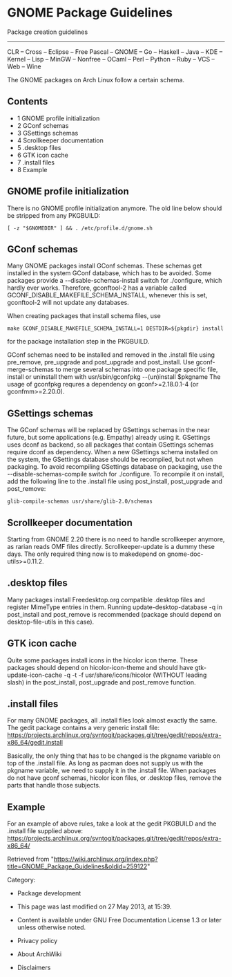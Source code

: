 GNOME Package Guidelines
========================

Package creation guidelines

* * * * *

CLR – Cross – Eclipse – Free Pascal – GNOME – Go – Haskell – Java – KDE
– Kernel – Lisp – MinGW – Nonfree – OCaml – Perl – Python – Ruby – VCS –
Web – Wine

The GNOME packages on Arch Linux follow a certain schema.

Contents
--------

-   1 GNOME profile initialization
-   2 GConf schemas
-   3 GSettings schemas
-   4 Scrollkeeper documentation
-   5 .desktop files
-   6 GTK icon cache
-   7 .install files
-   8 Example

GNOME profile initialization
----------------------------

There is no GNOME profile initialization anymore. The old line below
should be stripped from any PKGBUILD:

    [ -z "$GNOMEDIR" ] && . /etc/profile.d/gnome.sh

GConf schemas
-------------

Many GNOME packages install GConf schemas. These schemas get installed
in the system GConf database, which has to be avoided. Some packages
provide a --disable-schemas-install switch for ./configure, which hardly
ever works. Therefore, gconftool-2 has a variable called
GCONF_DISABLE_MAKEFILE_SCHEMA_INSTALL, whenever this is set, gconftool-2
will not update any databases.

When creating packages that install schema files, use

    make GCONF_DISABLE_MAKEFILE_SCHEMA_INSTALL=1 DESTDIR=${pkgdir} install

for the package installation step in the PKGBUILD.

GConf schemas need to be installed and removed in the .install file
using pre_remove, pre_upgrade and post_upgrade and post_install. Use
gconf-merge-schemas to merge several schemas into one package specific
file, install or uninstall them with
usr/sbin/gconfpkg --(un)install $pkgname The usage of gconfpkg requres a
dependency on gconf>=2.18.0.1-4 (or gconfmm>=2.20.0).

GSettings schemas
-----------------

The GConf schemas will be replaced by GSettings schemas in the near
future, but some applications (e.g. Empathy) already using it. GSettings
uses dconf as backend, so all packages that contain GSettings schemas
require dconf as dependency. When a new GSettings schema installed on
the system, the GSettings database should be recompiled, but not when
packaging. To avoid recompiling GSettings database on packaging, use the
--disable-schemas-compile switch for ./configure. To recompile it on
install, add the following line to the .install file using post_install,
post_upgrade and post_remove:

    glib-compile-schemas usr/share/glib-2.0/schemas

Scrollkeeper documentation
--------------------------

Starting from GNOME 2.20 there is no need to handle scrollkeeper
anymore, as rarian reads OMF files directly. Scrollkeeper-update is a
dummy these days. The only required thing now is to makedepend on
gnome-doc-utils>=0.11.2.

.desktop files
--------------

Many packages install Freedesktop.org compatible .desktop files and
register MimeType entries in them. Running update-desktop-database -q in
post_install and post_remove is recommended (package should depend on
desktop-file-utils in this case).

GTK icon cache
--------------

Quite some packages install icons in the hicolor icon theme. These
packages should depend on hicolor-icon-theme and should have
gtk-update-icon-cache -q -t -f usr/share/icons/hicolor (WITHOUT leading
slash) in the post_install, post_upgrade and post_remove function.

.install files
--------------

For many GNOME packages, all .install files look almost exactly the
same. The gedit package contains a very generic install file:
https://projects.archlinux.org/svntogit/packages.git/tree/gedit/repos/extra-x86_64/gedit.install

Basically, the only thing that has to be changed is the pkgname variable
on top of the .install file. As long as pacman does not supply us with
the pkgname variable, we need to supply it in the .install file. When
packages do not have gconf schemas, hicolor icon files, or .desktop
files, remove the parts that handle those subjects.

Example
-------

For an example of above rules, take a look at the gedit PKGBUILD and the
.install file supplied above:
https://projects.archlinux.org/svntogit/packages.git/tree/gedit/repos/extra-x86_64/

Retrieved from
"https://wiki.archlinux.org/index.php?title=GNOME_Package_Guidelines&oldid=259122"

Category:

-   Package development

-   This page was last modified on 27 May 2013, at 15:39.
-   Content is available under GNU Free Documentation License 1.3 or
    later unless otherwise noted.
-   Privacy policy
-   About ArchWiki
-   Disclaimers

